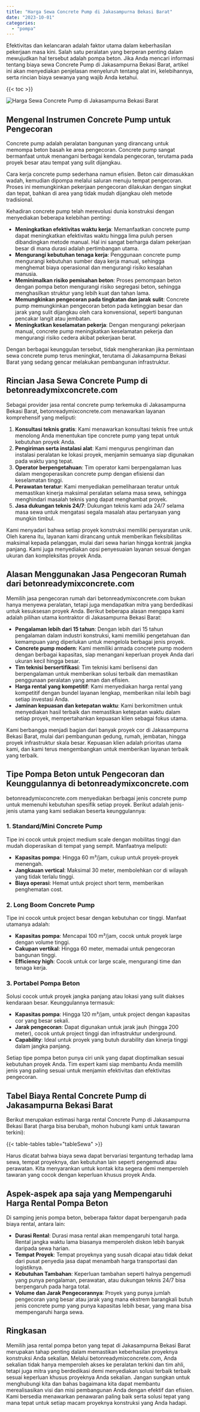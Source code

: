 ```yaml
---
title: "Harga Sewa Concrete Pump di Jakasampurna Bekasi Barat"
date: "2023-10-01"
categories: 
  - "pompa"
---
```


Efektivitas dan kelancaran adalah faktor utama dalam keberhasilan pekerjaan masa kini. Salah satu peralatan yang berperan penting dalam mewujudkan hal tersebut adalah pompa beton. Jika Anda mencari informasi tentang biaya sewa Concrete Pump di Jakasampurna Bekasi Barat, artikel ini akan menyediakan penjelasan menyeluruh tentang alat ini, kelebihannya, serta rincian biaya sewanya yang wajib Anda ketahui.

{{< toc >}}

![Harga Sewa Concrete Pump di Jakasampurna Bekasi Barat](https://betoncor8.github.io/pump/concrete-pump%20(6).png)

## Mengenal Instrumen Concrete Pump untuk Pengecoran

Concrete pump adalah peralatan bangunan yang dirancang untuk memompa beton basah ke area pengecoran. Concrete pump sangat bermanfaat untuk menangani berbagai kendala pengecoran, terutama pada proyek besar atau tempat yang sulit dijangkau.

Cara kerja concrete pump sederhana namun efisien. Beton cair dimasukkan wadah, kemudian dipompa melalui saluran menuju tempat pengecoran. Proses ini memungkinkan pekerjaan pengecoran dilakukan dengan singkat dan tepat, bahkan di area yang tidak mudah dijangkau oleh metode tradisional.

Kehadiran concrete pump telah merevolusi dunia konstruksi dengan menyediakan beberapa kelebihan penting:

- **Meningkatkan efektivitas waktu kerja**: Memanfaatkan concrete pump dapat meningkatkan efektivitas waktu hingga lima puluh persen dibandingkan metode manual. Hal ini sangat berharga dalam pekerjaan besar di mana durasi adalah pertimbangan utama.
- **Mengurangi kebutuhan tenaga kerja**: Penggunaan concrete pump mengurangi kebutuhan sumber daya kerja manual, sehingga menghemat biaya operasional dan mengurangi risiko kesalahan manusia.
- **Meminimalkan risiko pemisahan beton**: Proses pemompaan beton dengan pompa beton mengurangi risiko segregasi beton, sehingga menghasilkan struktur yang lebih kuat dan tahan lama.
- **Memungkinkan pengecoran pada tingkatan dan jarak sulit**: Concrete pump memungkinkan pengecoran beton pada ketinggian besar dan jarak yang sulit dijangkau oleh cara konvensional, seperti bangunan pencakar langit atau jembatan.
- **Meningkatkan keselamatan pekerja**: Dengan mengurangi pekerjaan manual, concrete pump meningkatkan keselamatan pekerja dan mengurangi risiko cedera akibat pekerjaan berat.

Dengan berbagai keunggulan tersebut, tidak mengherankan jika permintaan sewa concrete pump terus meningkat, terutama di Jakasampurna Bekasi Barat yang sedang gencar melakukan pembangunan infrastruktur.

## Rincian Jasa Sewa Concrete Pump di betonreadymixconcrete.com

Sebagai provider jasa rental concrete pump terkemuka di Jakasampurna Bekasi Barat, betonreadymixconcrete.com menawarkan layanan komprehensif yang meliputi:

1. **Konsultasi teknis gratis**: Kami menawarkan konsultasi teknis free untuk menolong Anda menentukan tipe concrete pump yang tepat untuk kebutuhan proyek Anda.
2. **Pengiriman serta instalasi alat**: Kami mengurus pengiriman dan instalasi peralatan ke lokasi proyek, menjamin semuanya siap digunakan pada waktu yang tepat.
3. **Operator berpengetahuan**: Tim operator kami berpengalaman luas dalam mengoperasikan concrete pump dengan efisiensi dan keselamatan tinggi.
4. **Perawatan teratur**: Kami menyediakan pemeliharaan teratur untuk memastikan kinerja maksimal peralatan selama masa sewa, sehingga menghindari masalah teknis yang dapat menghambat proyek.
5. **Jasa dukungan teknis 24/7**: Dukungan teknis kami ada 24/7 selama masa sewa untuk mengatasi segala masalah atau pertanyaan yang mungkin timbul.

Kami menyadari bahwa setiap proyek konstruksi memiliki persyaratan unik. Oleh karena itu, layanan kami dirancang untuk memberikan fleksibilitas maksimal kepada pelanggan, mulai dari sewa harian hingga kontrak jangka panjang. Kami juga menyediakan opsi penyesuaian layanan sesuai dengan ukuran dan kompleksitas proyek Anda.

## Alasan Menggunakan Jasa Pengecoran Rumah dari betonreadymixconcrete.com

Memilih jasa pengecoran rumah dari betonreadymixconcrete.com bukan hanya menyewa peralatan, tetapi juga mendapatkan mitra yang berdedikasi untuk kesuksesan proyek Anda. Berikut beberapa alasan mengapa kami adalah pilihan utama kontraktor di Jakasampurna Bekasi Barat:

- **Pengalaman lebih dari 15 tahun**: Dengan lebih dari 15 tahun pengalaman dalam industri konstruksi, kami memiliki pengetahuan dan kemampuan yang diperlukan untuk mengelola berbagai jenis proyek.
- **Concrete pump modern**: Kami memiliki armada concrete pump modern dengan berbagai kapasitas, siap menangani keperluan proyek Anda dari ukuran kecil hingga besar.
- **Tim teknisi bersertifikasi**: Tim teknisi kami berlisensi dan berpengalaman untuk memberikan solusi terbaik dan memastikan penggunaan peralatan yang aman dan efisien.
- **Harga rental yang kompetitif**: Kami menyediakan harga rental yang kompetitif dengan bundel layanan lengkap, memberikan nilai lebih bagi setiap investasi Anda.
- **Jaminan kepuasan dan ketepatan waktu**: Kami berkomitmen untuk menyediakan hasil terbaik dan memastikan ketepatan waktu dalam setiap proyek, mempertahankan kepuasan klien sebagai fokus utama.

Kami berbangga menjadi bagian dari banyak proyek cor di Jakasampurna Bekasi Barat, mulai dari pembangunan gedung, rumah, jembatan, hingga proyek infrastruktur skala besar. Kepuasan klien adalah prioritas utama kami, dan kami terus mengembangkan untuk memberikan layanan terbaik yang terbaik.

## Tipe Pompa Beton untuk Pengecoran dan Keunggulannya di betonreadymixconcrete.com

betonreadymixconcrete.com menyediakan berbagai jenis concrete pump untuk memenuhi kebutuhan spesifik setiap proyek. Berikut adalah jenis-jenis utama yang kami sediakan beserta keunggulannya:

### 1\. Standard/Mini Concrete Pump

Tipe ini cocok untuk project medium scale dengan mobilitas tinggi dan mudah dioperasikan di tempat yang sempit. Manfaatnya meliputi:

- **Kapasitas pompa**: Hingga 60 m³/jam, cukup untuk proyek-proyek menengah.
- **Jangkauan vertical**: Maksimal 30 meter, membolehkan cor di wilayah yang tidak terlalu tinggi.
- **Biaya operasi**: Hemat untuk project short term, memberikan penghematan cost.

### 2\. Long Boom Concrete Pump

Tipe ini cocok untuk project besar dengan kebutuhan cor tinggi. Manfaat utamanya adalah:

- **Kapasitas pompa**: Mencapai 100 m³/jam, cocok untuk proyek large dengan volume tinggi.
- **Cakupan vertikal**: Hingga 60 meter, memadai untuk pengecoran bangunan tinggi.
- **Efficiency high**: Cocok untuk cor large scale, mengurangi time dan tenaga kerja.

### 3\. Portabel Pompa Beton

Solusi cocok untuk proyek jangka panjang atau lokasi yang sulit diakses kendaraan besar. Keunggulannya termasuk:

- **Kapasitas pompa**: Hingga 120 m³/jam, untuk project dengan kapasitas cor yang besar sekali.
- **Jarak pengecoran**: Dapat digunakan untuk jarak jauh (hingga 200 meter), cocok untuk project tinggi dan infrastruktur underground.
- **Capability**: Ideal untuk proyek yang butuh durability dan kinerja tinggi dalam jangka panjang.

Setiap tipe pompa beton punya ciri unik yang dapat dioptimalkan sesuai kebutuhan proyek Anda. Tim expert kami siap membantu Anda memilih jenis yang paling sesuai untuk menjamin efektivitas dan efektivitas pengecoran.

## Tabel Biaya Rental Concrete Pump di Jakasampurna Bekasi Barat

Berikut merupakan estimasi harga rental Concrete Pump di Jakasampurna Bekasi Barat (harga bisa berubah, mohon hubungi kami untuk tawaran terkini):

{{< table-tables table="tableSewa" >}}

Harus dicatat bahwa biaya sewa dapat bervariasi tergantung terhadap lama sewa, tempat proyeknya, dan kebutuhan lain seperti pengemudi atau perawatan. Kita menyarankan untuk kontak kita segera demi memperoleh tawaran yang cocok dengan keperluan khusus proyek Anda.

## Aspek-aspek apa saja yang Mempengaruhi Harga Rental Pompa Beton

Di samping jenis pompa beton, beberapa faktor dapat berpengaruh pada biaya rental, antara lain:

- **Durasi Rental**: Durasi masa rental akan mempengaruhi total harga. Rental jangka waktu lama biasanya memperoleh diskon lebih banyak daripada sewa harian.
- **Tempat Proyek**: Tempat proyeknya yang susah dicapai atau tidak dekat dari pusat penyedia jasa dapat menambah harga transportasi dan logistiknya.
- **Kebutuhan Tambahan**: Keperluan tambahan seperti halnya pengemudi yang punya pengalaman, perawatan, atau dukungan teknis 24/7 bisa berpengaruh pada harga total.
- **Volume dan Jarak Pengecorannya**: Proyek yang punya jumlah pengecoran yang besar atau jarak yang mana ekstrem barangkali butuh jenis concrete pump yang punya kapasitas lebih besar, yang mana bisa mempengaruhi harga sewa.

## Ringkasan

Memilih jasa rental pompa beton yang tepat di Jakasampurna Bekasi Barat merupakan tahap penting dalam memastikan keberhasilan proyeknya konstruksi Anda sekalian. Melalui betonreadymixconcrete.com, Anda sekalian tidak hanya memperoleh akses ke peralatan terkini dan tim ahli, tetapi juga mitra yang berdedikasi demi menyediakan solusi terbaik terbaik sesuai keperluan khusus proyeknya Anda sekalian. Jangan sungkan untuk menghubungi kita dan bahas bagaimana kita dapat membantu merealisasikan visi dan misi pembangunan Anda dengan efektif dan efisien. Kami bersedia menawarkan penawaran paling baik serta solusi tepat yang mana tepat untuk setiap macam proyeknya konstruksi yang Anda hadapi.
